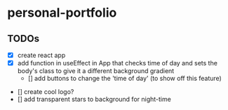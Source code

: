 # personal-portfolio

## TODOs
- [x] create react app
- [x] add function in useEffect in App that checks time of day and sets the body's class to give it a different background gradient
    - [] add buttons to change the 'time of day' (to show off this feature)
- [] create cool logo?
- [] add transparent stars to background for night-time
